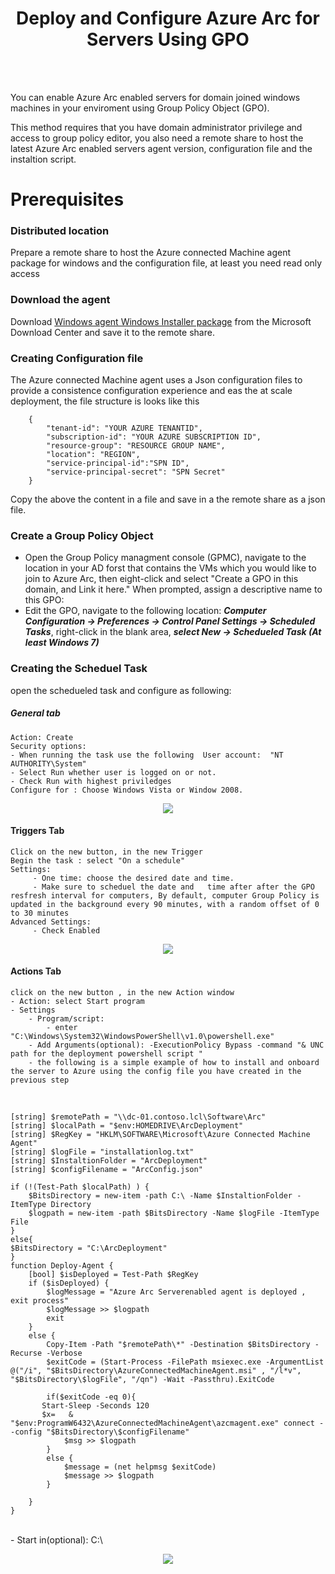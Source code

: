 # <center>  Deploy and Configure  Azure Arc for Servers Using GPO </center>

<br> </br>

You can enable Azure Arc enabled servers for domain joined windows machines in your enviroment using Group Policy Object (GPO).

This method requires that you have domain administrator privilege and access to group policy editor, you also need a remote share  to host the latest Azure Arc enabled servers agent version, configuration file and the instaltion script.

# Prerequisites

### Distributed location

Prepare a remote share to host the Azure connected Machine agent package for windows and the configuration file, at least you need read only access

### Download the agent

Download [Windows agent Windows Installer package](https://aka.ms/AzureConnectedMachineAgent) from the Microsoft Download Center and save it to the remote share.

### Creating  Configuration file

The Azure connected Machine agent uses a Json configuration files to provide a consistence configuration experience and eas the at scale deployment, the file structure is looks like this 
```
    {
        "tenant-id": "YOUR AZURE TENANTID",
        "subscription-id": "YOUR AZURE SUBSCRIPTION ID",
        "resource-group": "RESOURCE GROUP NAME",
        "location": "REGION",
        "service-principal-id":"SPN ID",
        "service-principal-secret": "SPN Secret"
    }
```

Copy the above the content in a file and save in a the remote share as a json file. 

### Create a Group Policy Object

- Open the Group Policy managment console (GPMC), navigate to the location in your AD forst that contains the VMs which you would like to join to Azure Arc, then eight-click and select "Create a GPO in this domain, and Link it here." When prompted, assign a descriptive name to this GPO:
- Edit the GPO, navigate to the following location:
  ***Computer Configuration -> Preferences -> Control Panel Settings -> Scheduled Tasks***, right-click in the blank area, ***select New -> Schedueled Task (At least Windows 7)***

### Creating the Scheduel Task
open the schedueled task and configure as following: 
##### General tab 
    Action: Create
    Security options:
    - When running the task use the following  User account:  "NT AUTHORITY\System"
    - Select Run whether user is logged on or not.
    - Check Run with highest priviledges
    Configure for : Choose Windows Vista or Window 2008.
<p  align = "center">
    <img src = "Pictures\ST-General.jpg">
</p>
  
#### Triggers Tab
    Click on the new button, in the new Trigger 
    Begin the task : select "On a schedule"
    Settings:
         - One time: choose the desired date and time.
         - Make sure to scheduel the date and   time after after the GPO resfresh interval for computers, By default, computer Group Policy is updated in the background every 90 minutes, with a random offset of 0 to 30 minutes
    Advanced Settings:
         - Check Enabled 
<p align = "center"> 
  <img src= "Pictures\ST-Trigger.jpg">
</p>

#### Actions Tab
    click on the new button , in the new Action window 
    - Action: select Start program
    - Settings 
        - Program/script: 
            - enter "C:\Windows\System32\WindowsPowerShell\v1.0\powershell.exe"
        - Add Arguments(optional): -ExecutionPolicy Bypass -command "& UNC path for the deployment powershell script "
        - the following is a simple example of how to install and onboard the server to Azure using the config file you have created in the previous step 
<br>

    [string] $remotePath = "\\dc-01.contoso.lcl\Software\Arc"
    [string] $localPath = "$env:HOMEDRIVE\ArcDeployment"
    [string] $RegKey = "HKLM\SOFTWARE\Microsoft\Azure Connected Machine Agent"
    [string] $logFile = "installationlog.txt"
    [string] $InstaltionFolder = "ArcDeployment"
    [string] $configFilename = "ArcConfig.json"

    if (!(Test-Path $localPath) ) {
        $BitsDirectory = new-item -path C:\ -Name $InstaltionFolder -ItemType Directory 
        $logpath = new-item -path $BitsDirectory -Name $logFile -ItemType File
    }
    else{
    $BitsDirectory = "C:\ArcDeployment"
    }
    function Deploy-Agent {
        [bool] $isDeployed = Test-Path $RegKey
        if ($isDeployed) {
            $logMessage = "Azure Arc Serverenabled agent is deployed , exit process"
            $logMessage >> $logpath
            exit
        }
        else { 
            Copy-Item -Path "$remotePath\*" -Destination $BitsDirectory -Recurse -Verbose
            $exitCode = (Start-Process -FilePath msiexec.exe -ArgumentList @("/i", "$BitsDirectory\AzureConnectedMachineAgent.msi" , "/l*v", "$BitsDirectory\$logFile", "/qn") -Wait -Passthru).ExitCode
            
            if($exitCode -eq 0){
           Start-Sleep -Seconds 120
           $x=   & "$env:ProgramW6432\AzureConnectedMachineAgent\azcmagent.exe" connect --config "$BitsDirectory\$configFilename"
                $msg >> $logpath 
            }
            else {
                $message = (net helpmsg $exitCode)
                $message >> $logpath 
            }
    
        }
    }
</br>
        - Start in(optional): C:\
<p align = "center"> 
     <img src= "Pictures\ST-Actions.jpg">
</p
